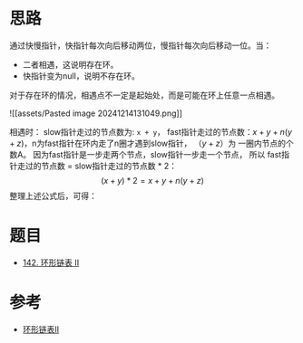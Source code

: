 
# 思路

通过快慢指针，快指针每次向后移动两位，慢指针每次向后移动一位。当：
- 二者相遇，这说明存在环。
- 快指针变为null，说明不存在环。

对于存在环的情况，相遇点不一定是起始处，而是可能在环上任意一点相遇。

![[assets/Pasted image 20241214131049.png]]

相遇时： slow指针走过的节点数为: `x + y`， fast指针走过的节点数：$x + y + n (y + z)$，n为fast指针在环内走了n圈才遇到slow指针， $（y+z）$为 一圈内节点的个数A。
因为fast指针是一步走两个节点，slow指针一步走一个节点， 所以 fast指针走过的节点数 = slow指针走过的节点数 * 2：
$$
(x + y) * 2 = x + y + n (y + z)
$$
整理上述公式后，可得：
$$
$$

# 题目

- [142. 环形链表 II](https://leetcode.cn/problems/linked-list-cycle-ii/)
# 参考

- [环形链表II](https://programmercarl.com/0142.%E7%8E%AF%E5%BD%A2%E9%93%BE%E8%A1%A8II.html)